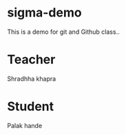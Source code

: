 # sigma-demo
This is a demo for git and Github class..

# Teacher
Shradhha khapra

# Student
Palak hande
